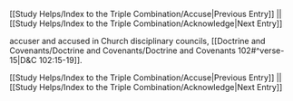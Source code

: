 [[Study Helps/Index to the Triple Combination/Accuse|Previous Entry]]  ||  [[Study Helps/Index to the Triple Combination/Acknowledge|Next Entry]]

 accuser and accused in Church disciplinary councils, [[Doctrine and Covenants/Doctrine and Covenants/Doctrine and Covenants 102#^verse-15|D&C 102:15-19]].

[[Study Helps/Index to the Triple Combination/Accuse|Previous Entry]]  ||  [[Study Helps/Index to the Triple Combination/Acknowledge|Next Entry]]